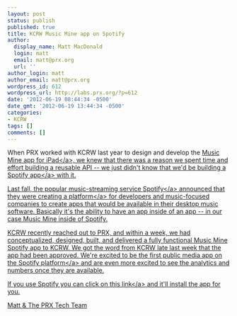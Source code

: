 ```yaml
---
layout: post
status: publish
published: true
title: KCRW Music Mine app on Spotify
author:
  display_name: Matt MacDonald
  login: matt
  email: matt@prx.org
  url: ''
author_login: matt
author_email: matt@prx.org
wordpress_id: 612
wordpress_url: http://labs.prx.org/?p=612
date: '2012-06-19 08:44:34 -0500'
date_gmt: '2012-06-19 13:44:34 -0500'
categories:
- KCRW
tags: []
comments: []
---
```

<p>When PRX worked with KCRW last year to design and develop the&nbsp;<a href="http:&#47;&#47;www.kcrw.com&#47;about&#47;musicmine-for-ipad">Music Mine app for iPad<&#47;a>, we knew that there was a reason we spent time and effort building a reusable API -- we just didn't know that we'd be building&nbsp;<a href="http:&#47;&#47;open.spotify.com&#47;app&#47;musicmine">a Spotify app<&#47;a>&nbsp;with it.</p>
<p>Last fall, the popular music-streaming service&nbsp;<a href="http:&#47;&#47;www.spotify.com">Spotify<&#47;a>&nbsp;announced that they were&nbsp;<a href="http:&#47;&#47;www.spotify.com&#47;us&#47;about&#47;apps&#47;">creating a platform<&#47;a>&nbsp;for developers and music-focused companies to create apps that would be available in their desktop music software. Basically it's the ability to have an app inside of an app -- in our case Music Mine inside of Spotify.</p>
<p>KCRW recently reached out to PRX, and within a week, we had conceptualized, designed, built, and delivered a fully functional Music Mine Spotify app to KCRW. We got the word from KCRW late last week that the app had been approved. We're excited to be the&nbsp;<a href="http:&#47;&#47;open.spotify.com&#47;app&#47;musicmine">first public media app on the Spotify platform<&#47;a>&nbsp;and are even more excited to see the analytics and numbers once they are available.</p>
<p>If you use Spotify you can&nbsp;<a href="http:&#47;&#47;open.spotify.com&#47;app&#47;musicmine">click on this link<&#47;a>&nbsp;and it'll install the app for you.</p>
<p>Matt &amp; The PRX Tech Team</p>
